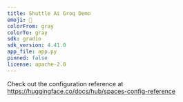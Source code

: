 ```yaml
---
title: Shuttle Ai Groq Demo
emoji: 🦀
colorFrom: gray
colorTo: gray
sdk: gradio
sdk_version: 4.41.0
app_file: app.py
pinned: false
license: apache-2.0
---
```


Check out the configuration reference at https://huggingface.co/docs/hub/spaces-config-reference
